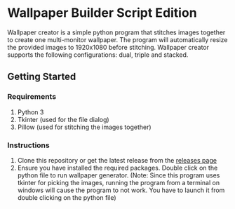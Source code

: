 
# Wallpaper Builder Script Edition
Wallpaper creator is a simple python program that stitches images together to create one multi-monitor wallpaper.  The program will automatically resize the provided images to 1920x1080 before stitching.   Wallpaper creator supports the following configurations: dual, triple and stacked. 
## Getting Started
### Requirements
 1. Python 3
 2. Tkinter (used for the file dialog)
 3. Pillow (used for stitching the images together)
### Instructions
 1. Clone this repository or get the latest release from the [releases page](https://github.com/maslindc2/WallpaperCreator/releases)
2. Ensure you have installed the required packages.  Double click on the python file to run wallpaper generator.  (Note: Since this program uses tkinter for picking the images, running the program from a terminal on windows will cause the program to not work.  You have to launch it from double clicking on the python file)
